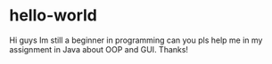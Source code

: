 # hello-world


Hi guys Im still a beginner in programming can you pls help me in my assignment in Java about OOP and GUI. Thanks!
